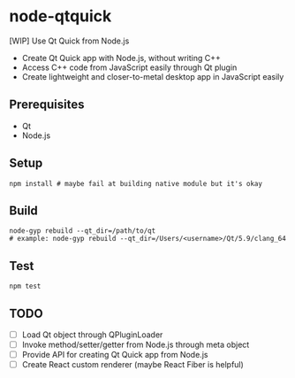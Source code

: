 # node-qtquick

[WIP] Use Qt Quick from Node.js

- Create Qt Quick app with Node.js, without writing C++
- Access C++ code from JavaScript easily through Qt plugin
- Create lightweight and closer-to-metal desktop app in JavaScript easily

## Prerequisites

* Qt
* Node.js

## Setup

```
npm install # maybe fail at building native module but it's okay
```

## Build

```
node-gyp rebuild --qt_dir=/path/to/qt
# example: node-gyp rebuild --qt_dir=/Users/<username>/Qt/5.9/clang_64
```

## Test

```
npm test
```

## TODO

- [ ] Load Qt object through QPluginLoader
- [ ] Invoke method/setter/getter from Node.js through meta object
- [ ] Provide API for creating Qt Quick app from Node.js
- [ ] Create React custom renderer (maybe React Fiber is helpful)